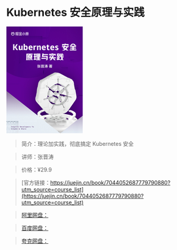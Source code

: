 # Kubernetes 安全原理与实践

![img](../../assets/9e2fd00f4f4b4069af28053e60e105eb~tplv-k3u1fbpfcp-no-mark_280_280_200_280.png)

> 简介：理论加实践，彻底搞定 Kubernetes 安全

> 讲师：张晋涛

> 价格：¥29.9

> [官方链接：https://juejin.cn/book/7044052687779790880?utm_source=course_list](https://juejin.cn/book/7044052687779790880?utm_source=course_list)

> [阿里网盘：]()

> [百度网盘：]()

> [夸克网盘：]()
